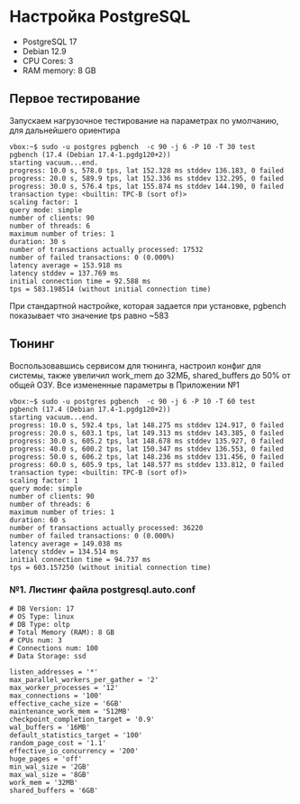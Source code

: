 # Настройка PostgreSQL

- PostgreSQL 17
- Debian 12.9
- CPU Cores: 3
- RAM memory: 8 GB

## Первое тестирование

Запускаем нагрузочное тестирование на параметрах по умолчанию, для дальнейшего ориентира

```shell
vbox:~$ sudo -u postgres pgbench  -c 90 -j 6 -P 10 -T 30 test
pgbench (17.4 (Debian 17.4-1.pgdg120+2))
starting vacuum...end.
progress: 10.0 s, 578.0 tps, lat 152.328 ms stddev 136.183, 0 failed
progress: 20.0 s, 589.9 tps, lat 152.336 ms stddev 132.295, 0 failed
progress: 30.0 s, 576.4 tps, lat 155.874 ms stddev 144.190, 0 failed
transaction type: <builtin: TPC-B (sort of)>
scaling factor: 1
query mode: simple
number of clients: 90
number of threads: 6
maximum number of tries: 1
duration: 30 s
number of transactions actually processed: 17532
number of failed transactions: 0 (0.000%)
latency average = 153.918 ms
latency stddev = 137.769 ms
initial connection time = 92.588 ms
tps = 583.198514 (without initial connection time)
```

При стандартной настройке, которая задается при установке, pgbench показывает что значение tps равно ~583

## Тюнинг

Воспользовавшись сервисом для тюнинга, настроил конфиг для системы, также увеличил work_mem до 32МБ, shared_buffers до 50% от общей ОЗУ. Все измененные параметры в Приложении №1

```shell
vbox:~$ sudo -u postgres pgbench  -c 90 -j 6 -P 10 -T 60 test
pgbench (17.4 (Debian 17.4-1.pgdg120+2))
starting vacuum...end.
progress: 10.0 s, 592.4 tps, lat 148.275 ms stddev 124.917, 0 failed
progress: 20.0 s, 603.1 tps, lat 149.313 ms stddev 143.385, 0 failed
progress: 30.0 s, 605.2 tps, lat 148.678 ms stddev 135.927, 0 failed
progress: 40.0 s, 600.2 tps, lat 150.347 ms stddev 136.553, 0 failed
progress: 50.0 s, 606.2 tps, lat 148.236 ms stddev 131.456, 0 failed
progress: 60.0 s, 605.9 tps, lat 148.577 ms stddev 133.812, 0 failed
transaction type: <builtin: TPC-B (sort of)>
scaling factor: 1
query mode: simple
number of clients: 90
number of threads: 6
maximum number of tries: 1
duration: 60 s
number of transactions actually processed: 36220
number of failed transactions: 0 (0.000%)
latency average = 149.038 ms
latency stddev = 134.514 ms
initial connection time = 94.737 ms
tps = 603.157250 (without initial connection time)
```

### №1. Листинг файла postgresql.auto.conf

```shell
# DB Version: 17
# OS Type: linux
# DB Type: oltp
# Total Memory (RAM): 8 GB
# CPUs num: 3
# Connections num: 100
# Data Storage: ssd

listen_addresses = '*'
max_parallel_workers_per_gather = '2'
max_worker_processes = '12'
max_connections = '100'
effective_cache_size = '6GB'
maintenance_work_mem = '512MB'
checkpoint_completion_target = '0.9'
wal_buffers = '16MB'
default_statistics_target = '100'
random_page_cost = '1.1'
effective_io_concurrency = '200'
huge_pages = 'off'
min_wal_size = '2GB'
max_wal_size = '8GB'
work_mem = '32MB'
shared_buffers = '6GB'
```